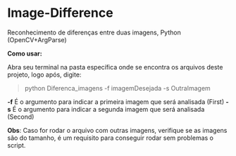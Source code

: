# Image-Difference
Reconhecimento de diferenças entre duas imagens, Python (OpenCV+ArgParse)

<b>Como usar:</b>

Abra seu terminal na pasta específica onde se encontra os arquivos deste projeto,
logo após, digite:

> python Diferenca_imagens -f imagemDesejada -s OutraImagem 

<b>-f</b> É o argumento para indicar a primeira imagem que será analisada (First)
<b>-s</b> É o argumento para indicar a segunda imagem que será analisada (Second)

<b>Obs</b>: Caso for rodar o arquivo com outras imagens, verifique se as imagens são do tamanho, é um requisito para conseguir rodar sem problemas o script.
